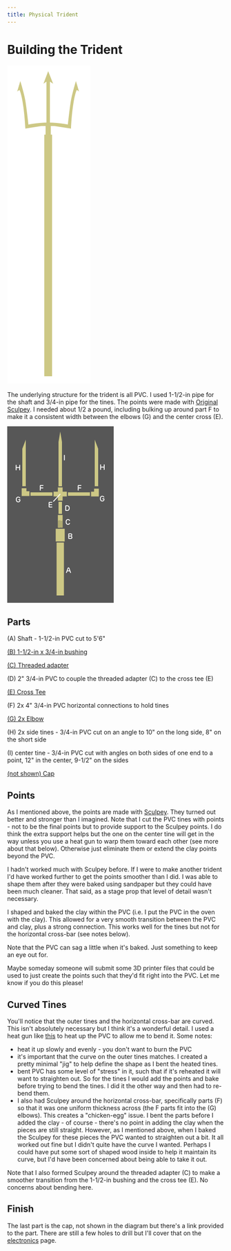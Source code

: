 ```yaml
---
title: Physical Trident
---
```


# Building the Trident

<a href="assets/overall-plain-trident.png">
<img src="assets/overall-plain-trident.png" title="image of trident" class="plain-trident">
</a>

The underlying structure for the trident is all PVC.  I used 1-1/2-in pipe for the shaft and 3/4-in pipe for the tines.  The points were made with [Original Sculpey](https://www.sculpey.com/product/original-sculpey/).  I needed about 1/2 a pound, including bulking up around part F to make it a consistent width between the elbows (G) and the center cross (E).

<a href="assets/parts.png">
  <img src="assets/parts.png" title="trident components" class="parts">
</a>

## Parts

(A) Shaft - 1-1/2-in PVC cut to 5'6"

[(B) 1-1/2-in x 3/4-in bushing](https://www.lowes.com/pd/LASCO-1-1-2-in-Dia-x-3-4-in-Dia-PVC-Sch-40-Bushing/3371478)

[(C) Threaded adapter](https://www.lowes.com/pd/LASCO-3-4-in-Dia-PVC-Sch-40-Adapter/1067457)

(D) 2" 3/4-in PVC to couple the threaded adapter (C) to the cross tee (E)

[(E) Cross Tee](https://www.lowes.com/pd/LASCO-3-4-in-Dia-90-Degree-PVC-Sch-40-Cross-Tee/3371630)

(F) 2x 4" 3/4-in PVC horizontal connections to hold tines

[(G) 2x  Elbow](https://www.lowes.com/pd/LASCO-3-4-in-Dia-90-Degree-PVC-Sch-40-Elbow/3339830)

(H) 2x side tines - 3/4-in PVC cut on an angle to 10" on the long side, 8" on the short side

(I) center tine - 3/4-in PVC cut with angles on both sides of one end to a point, 12" in the center, 9-1/2" on the sides

[(not shown) Cap](https://www.lowes.com/pd/LASCO-1-1-2-in-Dia-PVC-Sch-40-Cap/3371576)

<h2 class='new-section'>Points</h2>

As I mentioned above, the points are made with [Sculpey](https://www.sculpey.com/product/original-sculpey/).  They turned out better and stronger than I imagined.  Note that I cut the PVC tines with points - not to be the final points but to provide support to the Sculpey points.  I do think the extra support helps but the one on the center tine will get in the way unless you use a heat gun to warp them toward each other (see more about that below).  Otherwise just eliminate them or extend the clay points beyond the PVC.

I hadn't worked much with Sculpey before.  If I were to make another trident I'd have worked further to get the points smoother than I did.  I was able to shape them after they were baked using sandpaper but they could have been much cleaner.  That said, as a stage prop that level of detail wasn't necessary.

I shaped and baked the clay within the PVC (i.e. I put the PVC in the oven with the clay).  This allowed for a very smooth transition between the PVC and clay, plus a strong connection.  This works well for the tines but not for the horizontal cross-bar (see notes below).

Note that the PVC can sag a little when it's baked.  Just something to keep an eye out for.

Maybe someday someone will submit some 3D printer files that could be used to just create the points such that they'd fit right into the PVC.  Let me know if you do this please!

## Curved Tines

You'll notice that the outer tines and the horizontal cross-bar are curved. This isn't absolutely necessary but I think it's a wonderful detail.  I used a heat gun like [this](https://www.lowes.com/pd/Wagner-HT1000-Heat-Gun/3067569) to heat up the PVC to allow me to bend it.  Some notes:

* heat it up slowly and evenly - you don't want to burn the PVC
* it's important that the curve on the outer tines matches.  I created a pretty minimal "jig" to help define the shape as I bent the heated tines.
* bent PVC has some level of "stress" in it, such that if it's reheated it will want to straighten out.  So for the tines I would add the points and bake before trying to bend the tines.  I did it the other way and then had to re-bend them.
* I also had Sculpey around the horizontal cross-bar, specifically parts (F) so that it was one uniform thickness across (the F parts fit into the (G) elbows).  This creates a "chicken-egg" issue.  I bent the parts before I added the clay - of course - there's no point in adding the clay when the pieces are still straight.  However, as I mentioned above, when I baked the Sculpey for these pieces the PVC wanted to straighten out a bit.  It all worked out fine but I didn't quite have the curve I wanted.  Perhaps I could have put some sort of shaped wood inside to help it maintain its curve, but I'd have been concerned about being able to take it out.

Note that I also formed Sculpey around the threaded adapter (C) to make a smoother transition from the 1-1/2-in bushing and the cross tee (E).  No concerns about bending here.

## Finish

The last part is the cap, not shown in the diagram but there's a link provided to the part.  There are still a few holes to drill but I'll cover that on the [electronics](electronics) page.
